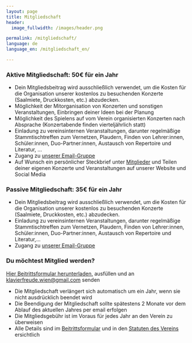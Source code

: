 ```yaml
---
layout: page
title: Mitgliedschaft
header:
  image_fullwidth: /images/header.png

permalink: /mitgliedschaft/
language: de
language_en: /mitgliedschaft_en/

---
```


### Aktive Mitgliedschaft: 50€ für ein Jahr

* Dein Mitgliedsbeitrag wird ausschließlich verwendet, um die Kosten für die Organisation unserer kostenlos zu besuchenden Konzerte (Saalmiete, Druckkosten, etc.) abzudecken.
* Möglichkeit der Mitorganisation von Konzerten und sonstigen Veranstaltungen, Einbringen deiner Ideen bei der Planung
* Möglichkeit des Spielens auf vom Verein organisierten Konzerten nach Absprache (Konzertabende finden vierteljährlich statt)
* Einladung zu vereinsinternen Veranstaltungen, darunter regelmäßige Stammtischtreffen zum Vernetzen, Plaudern, Finden von Lehrer:innen, Schüler:innen, Duo-Partner:innen, Austausch von Repertoire und Literatur, ...
* Zugang zu [unserer Email-Gruppe](/mailinglist/)
* Auf Wunsch ein persönlicher Steckbrief unter <a href="/members/">Mitglieder</a> und Teilen deiner eigenen Konzerte und Veranstaltungen auf unserer Website und Social Media

### Passive Mitgliedschaft: 35€ für ein Jahr

* Dein Mitgliedsbeitrag wird ausschließlich verwendet, um die Kosten für die Organisation unserer kostenlos zu besuchenden Konzerte (Saalmiete, Druckkosten, etc.) abzudecken.
* Einladung zu vereinsinternen Veranstaltungen, darunter regelmäßige Stammtischtreffen zum Vernetzen, Plaudern, Finden von Lehrer:innen, Schüler:innen, Duo-Partner:innen, Austausch von Repertoire und Literatur,...
* Zugang zu [unserer Email-Gruppe](/mailinglist/)

### Du möchtest Mitglied werden?

<a href="/verein-klavierfreude-beitrittsformular.pdf">Hier Beitrittsformular herunterladen,</a> ausfüllen und an <a href="mailto:klavierfreude.wien@gmail.com">klavierfreude.wien@gmail.com</a> senden

* Die Mitgliedschaft verlängert sich automatisch um ein Jahr, wenn sie nicht ausdrücklich beendet wird
* Die Beendigung der Mitgliedschaft sollte spätestens 2 Monate vor dem Ablauf des aktuellen Jahres per email erfolgen
* Die Mitgliedsgebühr ist im Voraus für jedes Jahr an den Verein zu überweisen
* Alle Details sind im [Beitrittsformular](/verein-klavierfreude-beitrittsformular.pdf) und in den [Statuten des Vereins](/statuten.pdf) ersichtlich
